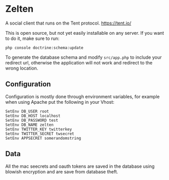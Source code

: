 # Zelten

A social client that runs on the Tent protocol. https://tent.io/

This is open source, but not yet easily installable on any
server.  If you want to do it, make sure to run:

    php console doctrine:schema:update

To generate the database schema and modify ``src/app.php`` to
include your redirect url, otherwise the application will not
work and redirect to the wrong location.

## Configuration

Configuration is mostly done through environment variables,
for example when using Apache put the following in your Vhost:

    SetEnv DB_USER root
    SetEnv DB_HOST localhost
    SetEnv DB_PASSWORD test
    SetEnv DB_NAME zelten
    SetEnv TWITTER_KEY twitterkey
    SetEnv TWITTER_SECRET twsecret
    SetEnv APPSECRET somerandomstring

## Data

All the mac seecrets and oauth tokens are saved in the database using
blowish encryption and are save from database theft.

